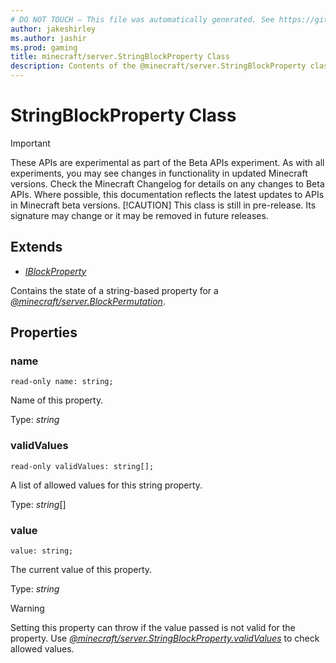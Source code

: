 ```yaml
---
# DO NOT TOUCH — This file was automatically generated. See https://github.com/mojang/minecraftapidocsgenerator to modify descriptions, examples, etc.
author: jakeshirley
ms.author: jashir
ms.prod: gaming
title: minecraft/server.StringBlockProperty Class
description: Contents of the @minecraft/server.StringBlockProperty class.
---
```

# StringBlockProperty Class
>[!IMPORTANT]
>These APIs are experimental as part of the Beta APIs experiment. As with all experiments, you may see changes in functionality in updated Minecraft versions. Check the Minecraft Changelog for details on any changes to Beta APIs. Where possible, this documentation reflects the latest updates to APIs in Minecraft beta versions.
> [!CAUTION]
> This class is still in pre-release.  Its signature may change or it may be removed in future releases.

## Extends
- [*IBlockProperty*](IBlockProperty.md)

Contains the state of a string-based property for a [*@minecraft/server.BlockPermutation*](../../minecraft/server/BlockPermutation.md).

## Properties

### **name**
`read-only name: string;`

Name of this property.

Type: *string*

### **validValues**
`read-only validValues: string[];`

A list of allowed values for this string property.

Type: *string*[]

### **value**
`value: string;`

The current value of this property.

Type: *string*

> [!WARNING]
> Setting this property can throw if the value passed is not valid for the property. Use [*@minecraft/server.StringBlockProperty.validValues*](../../minecraft/server/StringBlockProperty.md#validvalues) to check allowed values.
